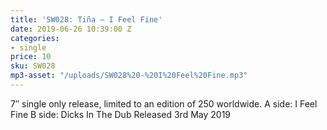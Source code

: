 ```yaml
---
title: 'SW028: Tiña – I Feel Fine'
date: 2019-06-26 10:39:00 Z
categories:
- single
price: 10
sku: SW028
mp3-asset: "/uploads/SW028%20-%20I%20Feel%20Fine.mp3"
---
```


7″ single only release, limited to an edition of 250 worldwide.
A side: I Feel Fine
B side: Dicks In The Dub
Released 3rd May 2019